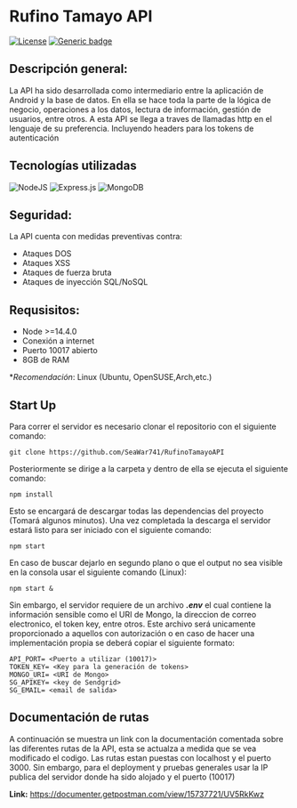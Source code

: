 # **Rufino Tamayo API**

[![License](https://img.shields.io/badge/License-Proprietary-blue.svg)](https://unlicense.org/)
[![Generic badge](https://img.shields.io/badge/Version-1.0-red.svg)](https://shields.io/)

## **Descripción general:**

La API ha sido desarrollada como intermediario entre la aplicación de Android y la base de datos. En ella se hace toda la parte de la lógica de negocio, operaciones a los datos, lectura de información, gestión de usuarios, entre otros. A esta API se llega a traves de llamadas http en el lenguaje de su preferencia. Incluyendo headers para los tokens de autenticación

## **Tecnologías utilizadas**
![NodeJS](https://img.shields.io/badge/node.js-6DA55F?style=for-the-badge&logo=node.js&logoColor=white)
![Express.js](https://img.shields.io/badge/express.js-%23404d59.svg?style=for-the-badge&logo=express&logoColor=%2361DAFB)
![MongoDB](https://img.shields.io/badge/MongoDB-%234ea94b.svg?style=for-the-badge&logo=mongodb&logoColor=white)

## **Seguridad:**
La API cuenta con medidas preventivas contra:

- Ataques DOS
- Ataques XSS
- Ataques de fuerza bruta
- Ataques de inyección SQL/NoSQL 

## **Requsisitos:**
- Node >=14.4.0
- Conexión a internet
- Puerto 10017 abierto
- 8GB de RAM

**Recomendación*: Linux (Ubuntu, OpenSUSE,Arch,etc.)

## **Start Up**
Para correr el servidor es necesario clonar el repositorio con el siguiente comando:

    git clone https://github.com/SeaWar741/RufinoTamayoAPI

Posteriormente se dirige a la carpeta y dentro de ella se ejecuta el siguiente comando:

    npm install

Esto se encargará de descargar todas las dependencias del proyecto (Tomará algunos minutos). Una vez completada la descarga el servidor estará listo para ser iniciado con el siguiente comando:

    npm start

En caso de buscar dejarlo en segundo plano o que el output no sea visible en la consola usar el siguiente comando (Linux):

    npm start &

Sin embargo, el servidor requiere de un archivo ***.env*** el cual contiene la información sensible como el URI de Mongo, la direccion de correo electronico, el token key, entre otros. Este archivo será unicamente proporcionado a aquellos con autorización o en caso de hacer una implementación propia se deberá copiar el siguiente formato:

    API_PORT= <Puerto a utilizar (10017)>
    TOKEN_KEY= <Key para la generación de tokens>
    MONGO_URI= <URI de Mongo>
    SG_APIKEY= <key de Sendgrid>
    SG_EMAIL= <email de salida>


## **Documentación de rutas**
A continuación se muestra un link con la documentación comentada sobre las diferentes rutas de la API, esta se actualza a medida que se vea modificado el codigo. Las rutas estan puestas con localhost y el puerto 3000. Sin embargo, para el deployment y pruebas generales usar la IP publica del servidor donde ha sido alojado y el puerto (10017)

**Link:** https://documenter.getpostman.com/view/15737721/UV5RkKwz


